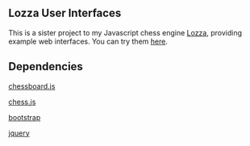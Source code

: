 ## Lozza User Interfaces

This is a sister project to my Javascript chess engine [Lozza](https://github.com/op12no2/lozza), providing example web interfaces. You can try them [here](https://op12no2.github.io/lozza-ui/). 

## Dependencies

[chessboard.js](https://github.com/oakmac/chessboardjs/)

[chess.js](https://github.com/jhlywa/chess.js)

[bootstrap](https://github.com/twbs)

[jquery](https://github.com/jquery/jquery)
